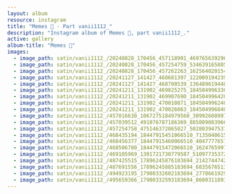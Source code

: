 ```yaml
---
layout: album
resource: instagram
title: "Memes 👺 - Part vanii1112_"
description: "Instagram album of Memes 👺, part vanii1112_."
active: gallery
album-title: "Memes 👺"
images:
  - image_path: satin/vanii1112_/20240828_170456_457118901_469765639296271_3461577260146627822_n.jpg
  - image_path: satin/vanii1112_/20240828_170456_457254759_534639165805021_8011319085444612119_n.jpg
  - image_path: satin/vanii1112_/20240828_170456_457262263_1625640201549839_5256822918735654424_n.jpg
  - image_path: satin/vanii1112_/20241127_141427_468681397_1220091942396496_6808196367810259730_n.jpg
  - image_path: satin/vanii1112_/20241127_141427_468708539_1364896194485961_1912174107180111879_n.jpg
  - image_path: satin/vanii1112_/20241211_131902_469825275_18450499633066510_9049474797996222477_n.jpg
  - image_path: satin/vanii1112_/20241211_131902_469907690_18450499642066510_7063745029235662941_n.jpg
  - image_path: satin/vanii1112_/20241211_131902_470010871_18450499624066510_3147254563275298954_n.jpg
  - image_path: satin/vanii1112_/20241211_131902_470026063_18450499684066510_8881375575507390331_n.jpg
  - image_path: satin/vanii1112_/457016630_1067275184979560_3099260899732618162_n.jpg
  - image_path: satin/vanii1112_/457039512_491076787186369_8858090839661213749_n.jpg
  - image_path: satin/vanii1112_/457254758_475146372065827_502803947537457451_n.jpg
  - image_path: satin/vanii1112_/468435194_18447915451066510_7135040615977087796_n.jpg
  - image_path: satin/vanii1112_/468456377_18447915460066510_4047777657243423463_n.jpg
  - image_path: satin/vanii1112_/468506780_18447915472066510_1624765997703156936_n.jpg
  - image_path: satin/vanii1112_/469105969_1301721730779587_5109773537279210856_n.jpg
  - image_path: satin/vanii1112_/487425515_17896245876183694_2142744742084198366_n.jpg
  - image_path: satin/vanii1112_/487691556_17896245885183694_6835676513778427342_n.jpg
  - image_path: satin/vanii1112_/494923195_17900332602183694_2778661929039522733_n.jpg
  - image_path: satin/vanii1112_/495659366_17900332593183694_8600311893324484144_n.jpg
---
```

